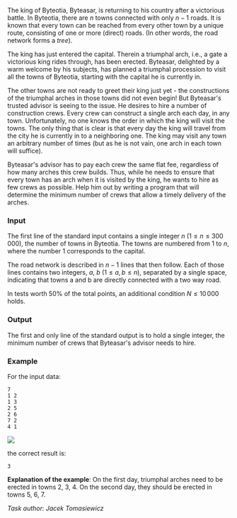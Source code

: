 The king of Byteotia, Byteasar, is returning to his country after a victorious battle. In Byteotia, there are $n$ towns connected with only $n-1$ roads. It is known that every town can be reached from every other town by a unique route, consisting of one or more (direct) roads. (In other words, the road network forms a *tree*).

The king has just entered the capital. Therein a triumphal arch, i.e., a gate a victorious king rides through, has been erected. Byteasar, delighted by a warm welcome by his subjects, has planned a triumphal procession to visit all the towns of Byteotia, starting with the capital he is currently in.

The other towns are not ready to greet their king just yet - the constructions of the triumphal arches in those towns did not even begin! But Byteasar's trusted advisor is seeing to the issue. He desires to hire a number of construction crews. Every crew can construct a single arch each day, in any town. Unfortunately, no one knows the order in which the king will visit the towns. The only thing that is clear is that every day the king will travel from the city he is currently in to a neighboring one. The king may visit any town an arbitrary number of times (but as he is not vain, one arch in each town will suffice).

Byteasar's advisor has to pay each crew the same flat fee, regardless of how many arches this crew builds. Thus, while he needs to ensure that every town has an arch when it is visited by the king, he wants to hire as few crews as possible. Help him out by writing a program that will determine the minimum number of crews that allow a timely delivery of the arches.

### Input

The first line of the standard input contains a single integer $n$ ($1 \le n \le 300\,000$), the number of towns in Byteotia. The towns are numbered from 1 to $n$, where the number 1 corresponds to the capital.

The road network is described in $n-1$ lines that then follow. Each of those lines contains two integers, $a$, $b$ ($1 \le a,b \le n$), separated by a single space, indicating that towns a and b are directly connected with a two way road.

In tests worth 50% of the total points, an additional condition $N \le 10\,000$ holds.

### Output

The first and only line of the standard output is to hold a single integer, the minimum number of crews that Byteasar's advisor needs to hire.

### Example

For the input data:

```
7
1 2
1 3
2 5
2 6
7 2
4 1
```

![](https://attach.oj.uz/problems/vcl1juk1bn06qp68z84b5eysst0s5pav/lukzad.gif)

the correct result is:

```
3
```

**Explanation of the example**:  On the first day, triumphal arches need to be erected in towns 2, 3, 4. On the second day, they should be erected in towns 5, 6, 7.

*Task author: Jacek Tomasiewicz*